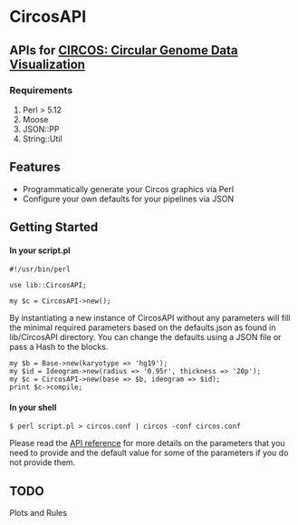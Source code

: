 CircosAPI
=========

## APIs for [CIRCOS: Circular Genome Data Visualization](http://www.circos.ca)

### Requirements
1. Perl > 5.12
2. Moose
3. JSON::PP
4. String::Util

## Features
* Programmatically generate your Circos graphics via Perl
* Configure your own defaults for your pipelines via JSON

## Getting Started

#### In your script.pl
    #!/usr/bin/perl

    use lib::CircosAPI;
    
    my $c = CircosAPI->new();

By instantiating a new instance of CircosAPI without any parameters will fill the minimal required parameters based on the defaults.json as found in lib/CircosAPI directory. You can change the defaults using a JSON file or pass a Hash to the blocks.
    
    my $b = Base->new(karyotype => 'hg19');
    my $id = Ideogram->new(radius => '0.95r', thickness => '20p');
    my $c = CircosAPI->new(base => $b, ideogram => $id);
    print $c->compile;

#### In your shell
    $ perl script.pl > circos.conf | circos -conf circos.conf

Please read the [API reference]() for more details on the parameters that you need to provide and the default value for some of the parameters if you do not provide them.

TODO
-
Plots and Rules